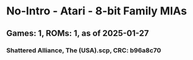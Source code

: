 # No-Intro - Atari - 8-bit Family MIAs
## Games: 1, ROMs: 1, as of 2025-01-27
### Shattered Alliance, The (USA).scp, CRC: b96a8c70
